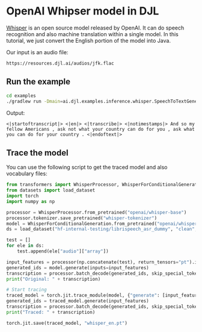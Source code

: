 # OpenAI Whipser model in DJL

[Whisper](https://github.com/openai/whisper) is an open source model released by OpenAI.
It can do speech recognition and also machine translation within a single model. In this tutorial,
we just convert the English portion of the model into Java.

Our input is an audio file:

```
https://resources.djl.ai/audios/jfk.flac
```

## Run the example

```sh
cd examples
./gradlew run -Dmain=ai.djl.examples.inference.whisper.SpeechToTextGeneration
```

Output:

```
<|startoftranscript|> <|en|> <|transcribe|> <|notimestamps|> And so my fellow Americans , ask not what your country can do for you , ask what you can do for your country . <|endoftext|>
```

## Trace the model

You can use the following script to get the traced model and also vocabulary files:

```python
from transformers import WhisperProcessor, WhisperForConditionalGeneration
from datasets import load_dataset
import torch
import numpy as np

processor = WhisperProcessor.from_pretrained("openai/whisper-base")
processor.tokenizer.save_pretrained("whisper-tokenizer")
model = WhisperForConditionalGeneration.from_pretrained("openai/whisper-base", return_dict=False)
ds = load_dataset("hf-internal-testing/librispeech_asr_dummy", "clean", split="validation")

test = []
for ele in ds:
    test.append(ele["audio"]["array"])

input_features = processor(np.concatenate(test), return_tensors="pt").input_features
generated_ids = model.generate(inputs=input_features)
transcription = processor.batch_decode(generated_ids, skip_special_tokens=True)[0]
print("Original: " + transcription)

# Start tracing
traced_model = torch.jit.trace_module(model, {"generate": [input_features]})
generated_ids = traced_model.generate(input_features)
transcription = processor.batch_decode(generated_ids, skip_special_tokens=True)[0]
print("Traced: " + transcription)

torch.jit.save(traced_model, "whisper_en.pt")
```
